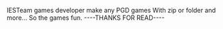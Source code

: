 IESTeam games developer make any PGD games
With zip or folder and more...
So the games fun.
----THANKS FOR READ----
